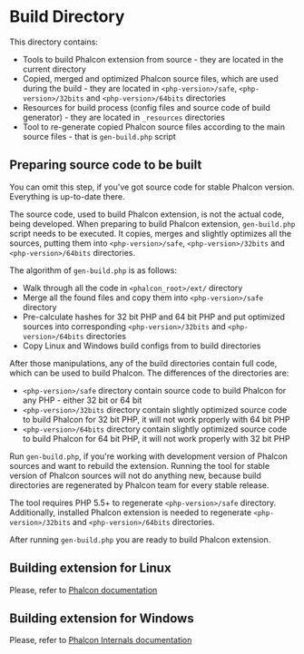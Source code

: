 # Build Directory

This directory contains:

* Tools to build Phalcon extension from source - they are located in the current directory
* Copied, merged and optimized Phalcon source files, which are used during the build - they are located in
  `<php-version>/safe`, `<php-version>/32bits` and `<php-version>/64bits` directories
* Resources for build process (config files and source code of build generator) - they are located in
  `_resources` directories
* Tool to re-generate copied Phalcon source files according to the main source files - that is `gen-build.php` script


## Preparing source code to be built

You can omit this step, if you've got source code for stable Phalcon version. Everything is up-to-date there.

The source code, used to build Phalcon extension, is not the actual code, being developed. When preparing to build
Phalcon extension, `gen-build.php` script needs to be executed. It copies, merges and slightly optimizes all the
sources, putting them into `<php-version>/safe`, `<php-version>/32bits` and `<php-version>/64bits` directories.

The algorithm of `gen-build.php` is as follows:

* Walk through all the code in `<phalcon_root>/ext/` directory
* Merge all the found files and copy them into `<php-version>/safe` directory
* Pre-calculate hashes for 32 bit PHP and 64 bit PHP and put optimized sources into corresponding
  `<php-version>/32bits` and `<php-version>/64bits` directories
* Copy Linux and Windows build configs from to build directories

After those manipulations, any of the build directories contain full code, which can be used to build Phalcon.
The differences of the directories are:

* `<php-version>/safe` directory contain source code to build Phalcon for any PHP - either 32 bit or 64 bit
* `<php-version>/32bits` directory contain slightly optimized source code to build Phalcon for 32 bit PHP,
  it will not work properly with 64 bit PHP
* `<php-version>/64bits` directory contain slightly optimized source code to build Phalcon for 64 bit PHP,
  it will not work properly with 32 bit PHP

Run `gen-build.php`, if you're working with development version of Phalcon sources and want to rebuild the extension.
Running the tool for stable version of Phalcon sources will not do anything new, because build directories are
regenerated by Phalcon team for every stable release.

The tool requires PHP 5.5+ to regenerate `<php-version>/safe` directory. Additionally, installed Phalcon extension is
needed to regenerate `<php-version>/32bits` and `<php-version>/64bits` directories.

After running `gen-build.php` you are ready to build Phalcon extension.


## Building extension for Linux

Please, refer to [Phalcon documentation](http://docs.phalconphp.com)


## Building extension for Windows

Please, refer to [Phalcon Internals documentation](http://internals.phalconphp.com)
